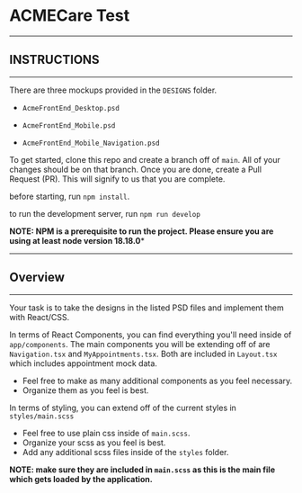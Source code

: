 # ACMECare Test

---

## INSTRUCTIONS

---

There are three mockups provided in the `DESIGNS` folder.

* `AcmeFrontEnd_Desktop.psd`

* `AcmeFrontEnd_Mobile.psd`

* `AcmeFrontEnd_Mobile_Navigation.psd`
  
  

To get started, clone this repo and create a branch off of `main`. All of your changes should be on that branch. Once you are done, create a Pull Request (PR). This will signify to us that you are complete.

before starting, run `npm install`.

to run the development server, run `npm run develop`

**NOTE: NPM is a prerequisite to run the project. Please ensure you are using at least node version 18.18.0***

---

## Overview

---

Your task is to take the designs in the listed PSD files and implement them with React/CSS. 

In terms of React Components, you can find everything you'll need inside of `app/components`. The main components you will be extending off of are `Navigation.tsx` and `MyAppointments.tsx`. Both are included in `Layout.tsx` which includes appointment mock data.

- Feel free to make as many additional components as you feel necessary. 
- Organize them as you feel is best.

In terms of styling, you can extend off of the current styles in `styles/main.scss`

- Feel free to use plain css inside of `main.scss`.
- Organize your scss as you feel is best.
- Add any additional scss files inside of the `styles` folder.

**NOTE: make sure they are included in `main.scss` as this is the main file which gets loaded by the application.**
